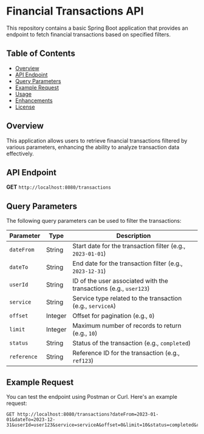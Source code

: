 # Financial Transactions API

This repository contains a basic Spring Boot application that provides an endpoint to fetch financial transactions based on specified filters.

## Table of Contents

- [Overview](#overview)
- [API Endpoint](#api-endpoint)
- [Query Parameters](#query-parameters)
- [Example Request](#example-request)
- [Usage](#usage)
- [Enhancements](#enhancements)
- [License](#license)

## Overview

This application allows users to retrieve financial transactions filtered by various parameters, enhancing the ability to analyze transaction data effectively.

## API Endpoint

**GET** `http://localhost:8080/transactions`

## Query Parameters

The following query parameters can be used to filter the transactions:

| Parameter   | Type   | Description                                  |
|-------------|--------|----------------------------------------------|
| `dateFrom`  | String | Start date for the transaction filter (e.g., `2023-01-01`) |
| `dateTo`    | String | End date for the transaction filter (e.g., `2023-12-31`)   |
| `userId`    | String | ID of the user associated with the transactions (e.g., `user123`) |
| `service`   | String | Service type related to the transaction (e.g., `serviceA`)   |
| `offset`    | Integer| Offset for pagination (e.g., `0`)          |
| `limit`     | Integer| Maximum number of records to return (e.g., `10`) |
| `status`    | String | Status of the transaction (e.g., `completed`) |
| `reference` | String | Reference ID for the transaction (e.g., `ref123`) |

## Example Request

You can test the endpoint using Postman or Curl. Here's an example request:

```http
GET http://localhost:8080/transactions?dateFrom=2023-01-01&dateTo=2023-12-31&userId=user123&service=serviceA&offset=0&limit=10&status=completed&reference=ref123
